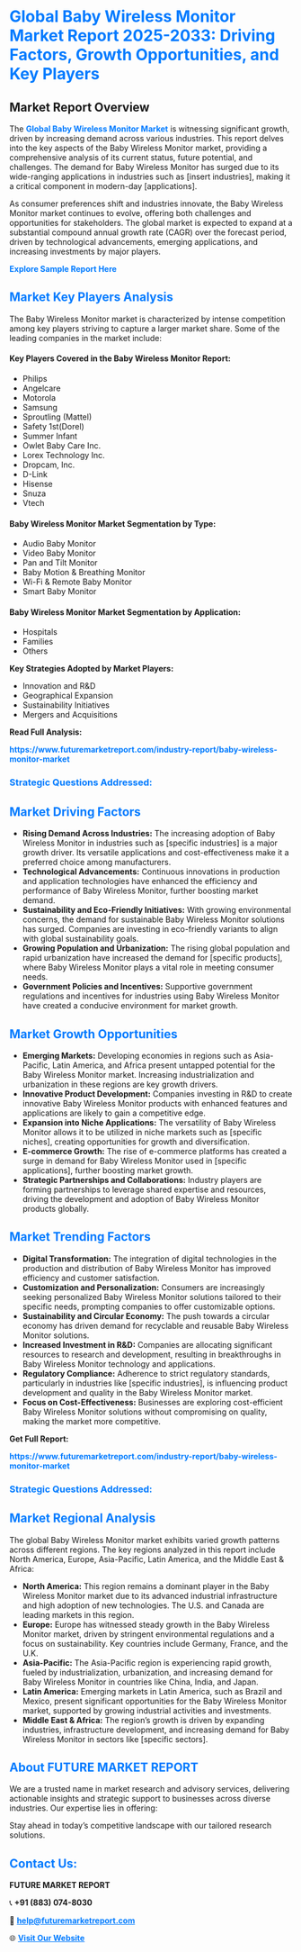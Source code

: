 <h1 style="color: #007BFF;">Global Baby Wireless Monitor Market Report 2025-2033: Driving Factors, Growth Opportunities, and Key Players</h1>

<section id="overview">
<h2>Market Report Overview</h2>
<p>The <a href="https://www.futuremarketreport.com/industry-report/baby-wireless-monitor-market" style="color: #007BFF; text-decoration: none;"><strong>Global Baby Wireless Monitor Market</strong></a> is witnessing significant growth, driven by increasing demand across various industries. This report delves into the key aspects of the Baby Wireless Monitor market, providing a comprehensive analysis of its current status, future potential, and challenges. The demand for Baby Wireless Monitor has surged due to its wide-ranging applications in industries such as [insert industries], making it a critical component in modern-day [applications].</p>
<p>As consumer preferences shift and industries innovate, the Baby Wireless Monitor market continues to evolve, offering both challenges and opportunities for stakeholders. The global market is expected to expand at a substantial compound annual growth rate (CAGR) over the forecast period, driven by technological advancements, emerging applications, and increasing investments by major players.</p>
</section>

<section id="overview">
<p><a href="https://www.futuremarketreport.com/request-sample/reportId=76672" style="color: #007BFF; text-decoration: none;"><strong>Explore Sample Report Here</strong></a></p>
</section>

<section id="key-players">
<h2 style="color: #007BFF;">Market Key Players Analysis</h2>
<p>The Baby Wireless Monitor market is characterized by intense competition among key players striving to capture a larger market share. Some of the leading companies in the market include:</p>
<h4>Key Players Covered in the Baby Wireless Monitor Report:</h4>
<ul><li>Philips</li><li>Angelcare</li><li>Motorola</li><li>Samsung</li><li>Sproutling (Mattel)</li><li>Safety 1st(Dorel)</li><li>Summer Infant</li><li>Owlet Baby Care Inc.</li><li>Lorex Technology Inc.</li><li>Dropcam, Inc.</li><li>D-Link</li><li>Hisense</li><li>Snuza</li><li>Vtech</li></ul>
<h4>Baby Wireless Monitor Market Segmentation by Type:</h4>
<ul><li>Audio Baby Monitor</li><li>Video Baby Monitor</li><li>Pan and Tilt Monitor</li><li>Baby Motion &amp; Breathing Monitor</li><li>Wi-Fi &amp; Remote Baby Monitor</li><li>Smart Baby Monitor</li></ul>

<h4>Baby Wireless Monitor Market Segmentation by Application:</h4>
<ul><li>Hospitals</li><li>Families</li><li>Others</li></ul>
<p><strong>Key Strategies Adopted by Market Players:</strong></p>
<ul>
<li>Innovation and R&D</li>
<li>Geographical Expansion</li>
<li>Sustainability Initiatives</li>
<li>Mergers and Acquisitions</li>
</ul>
</section>

<section>
<p><strong>Read Full Analysis: </strong></p><a href="https://www.futuremarketreport.com/industry-report/baby-wireless-monitor-market" style="color: #007BFF; text-decoration: none;"><strong>https://www.futuremarketreport.com/industry-report/baby-wireless-monitor-market</strong></a>
<h3 style="color: #007BFF;">Strategic Questions Addressed:</h3>
</section>

<section id="driving-factors">
<h2 style="color: #007BFF;">Market Driving Factors</h2>
<ul>
<li><strong>Rising Demand Across Industries:</strong> The increasing adoption of Baby Wireless Monitor in industries such as [specific industries] is a major growth driver. Its versatile applications and cost-effectiveness make it a preferred choice among manufacturers.</li>
<li><strong>Technological Advancements:</strong> Continuous innovations in production and application technologies have enhanced the efficiency and performance of Baby Wireless Monitor, further boosting market demand.</li>
<li><strong>Sustainability and Eco-Friendly Initiatives:</strong> With growing environmental concerns, the demand for sustainable Baby Wireless Monitor solutions has surged. Companies are investing in eco-friendly variants to align with global sustainability goals.</li>
<li><strong>Growing Population and Urbanization:</strong> The rising global population and rapid urbanization have increased the demand for [specific products], where Baby Wireless Monitor plays a vital role in meeting consumer needs.</li>
<li><strong>Government Policies and Incentives:</strong> Supportive government regulations and incentives for industries using Baby Wireless Monitor have created a conducive environment for market growth.</li>
</ul>
</section>

<section id="growth-opportunities">
<h2 style="color: #007BFF;">Market Growth Opportunities</h2>
<ul>
<li><strong>Emerging Markets:</strong> Developing economies in regions such as Asia-Pacific, Latin America, and Africa present untapped potential for the Baby Wireless Monitor market. Increasing industrialization and urbanization in these regions are key growth drivers.</li>
<li><strong>Innovative Product Development:</strong> Companies investing in R&D to create innovative Baby Wireless Monitor products with enhanced features and applications are likely to gain a competitive edge.</li>
<li><strong>Expansion into Niche Applications:</strong> The versatility of Baby Wireless Monitor allows it to be utilized in niche markets such as [specific niches], creating opportunities for growth and diversification.</li>
<li><strong>E-commerce Growth:</strong> The rise of e-commerce platforms has created a surge in demand for Baby Wireless Monitor used in [specific applications], further boosting market growth.</li>
<li><strong>Strategic Partnerships and Collaborations:</strong> Industry players are forming partnerships to leverage shared expertise and resources, driving the development and adoption of Baby Wireless Monitor products globally.</li>
</ul>
</section>

<section id="trending-factors">
<h2 style="color: #007BFF;">Market Trending Factors</h2>
<ul>
<li><strong>Digital Transformation:</strong> The integration of digital technologies in the production and distribution of Baby Wireless Monitor has improved efficiency and customer satisfaction.</li>
<li><strong>Customization and Personalization:</strong> Consumers are increasingly seeking personalized Baby Wireless Monitor solutions tailored to their specific needs, prompting companies to offer customizable options.</li>
<li><strong>Sustainability and Circular Economy:</strong> The push towards a circular economy has driven demand for recyclable and reusable Baby Wireless Monitor solutions.</li>
<li><strong>Increased Investment in R&D:</strong> Companies are allocating significant resources to research and development, resulting in breakthroughs in Baby Wireless Monitor technology and applications.</li>
<li><strong>Regulatory Compliance:</strong> Adherence to strict regulatory standards, particularly in industries like [specific industries], is influencing product development and quality in the Baby Wireless Monitor market.</li>
<li><strong>Focus on Cost-Effectiveness:</strong> Businesses are exploring cost-efficient Baby Wireless Monitor solutions without compromising on quality, making the market more competitive.</li>
</ul>
</section>

<section>
<p><strong>Get Full Report: </strong></p><a href="https://www.futuremarketreport.com/industry-report/baby-wireless-monitor-market" style="color: #007BFF; text-decoration: none;"><strong>https://www.futuremarketreport.com/industry-report/baby-wireless-monitor-market</strong></a>
<h3 style="color: #007BFF;">Strategic Questions Addressed:</h3>
</section>


<section id="regional-analysis">
<h2 style="color: #007BFF;">Market Regional Analysis</h2>
<p>The global Baby Wireless Monitor market exhibits varied growth patterns across different regions. The key regions analyzed in this report include North America, Europe, Asia-Pacific, Latin America, and the Middle East & Africa:</p>
<ul>
<li><strong>North America:</strong> This region remains a dominant player in the Baby Wireless Monitor market due to its advanced industrial infrastructure and high adoption of new technologies. The U.S. and Canada are leading markets in this region.</li>
<li><strong>Europe:</strong> Europe has witnessed steady growth in the Baby Wireless Monitor market, driven by stringent environmental regulations and a focus on sustainability. Key countries include Germany, France, and the U.K.</li>
<li><strong>Asia-Pacific:</strong> The Asia-Pacific region is experiencing rapid growth, fueled by industrialization, urbanization, and increasing demand for Baby Wireless Monitor in countries like China, India, and Japan.</li>
<li><strong>Latin America:</strong> Emerging markets in Latin America, such as Brazil and Mexico, present significant opportunities for the Baby Wireless Monitor market, supported by growing industrial activities and investments.</li>
<li><strong>Middle East & Africa:</strong> The region’s growth is driven by expanding industries, infrastructure development, and increasing demand for Baby Wireless Monitor in sectors like [specific sectors].</li>
</ul>
</section>

<footer>
<h2 style="color: #007BFF;">About FUTURE MARKET REPORT</h2>
<p>We are a trusted name in market research and advisory services, delivering actionable insights and strategic support to businesses across diverse industries. Our expertise lies in offering:</p>

<p>Stay ahead in today’s competitive landscape with our tailored research solutions.</p>

<h2 style="color: #007BFF;">Contact Us:</h2>
<p><strong>FUTURE MARKET REPORT</strong></p>
<p>📞 <strong>+91 (883) 074-8030</strong></p>
<p>📧 <strong><a href="mailto:help@futuremarketreport.com" style="color: #007BFF;">help@futuremarketreport.com</a></strong></p>
<p>🌐 <strong><a href="https://www.futuremarketreport.com/" style="color: #007BFF;">Visit Our Website</a></strong></p>
</footer>
